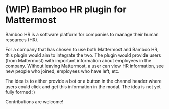 # (WIP) Bamboo HR plugin for Mattermost

Bamboo HR is a software platform for companies to manage their human resources (HR).

For a company that has chosen to use both Mattermost and Bamboo HR, this plugin would aim to integrate the two. The plugin would provide users (from Mattermost) with important information about employees in the company. Without leaving Mattermost, a user can view HR information, see new people who joined, employees who have left, etc.

The idea is to either provide a bot or a button in the channel header where users could click and get this information in the modal. The idea is not yet fully formed :)

Contributions are welcome!
